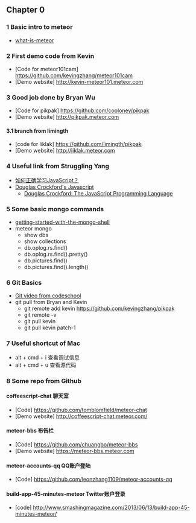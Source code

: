
## Chapter 0
### 1 Basic intro to meteor
* [what-is-meteor](https://www.eventedmind.com/classes/getting-started-with-meteor/meteor-what-is-meteor)


### 2 First demo code from Kevin
* [Code for meteor101cam] <https://github.com/kevingzhang/meteor101cam>
* [Demo website] <http://kevin-meteor101.meteor.com>

### 3 Good job done by Bryan Wu 
* [Code for pikpak] <https://github.com/cooloney/pikpak>
* [Demo website] <http://pikpak.meteor.com>

#### 3.1 branch from limingth
* [code for liklak] <https://github.com/limingth/pikpak>
* [Demo website] <http://liklak.meteor.com>

### 4 Useful link from Struggling Yang
* [如何正确学习JavaScript？](http://mp.weixin.qq.com/s?__biz=MzAxODE2MjM1MA==&mid=202171604&idx=1&sn=9ae7f65618495b7c21165695d8abf038&scene=1&key=79cf83ea5128c3e5ee2620ebba082c8c6b7d293fc1cc19db535b0c66b953dd98472798923a16d350f772d8b15546f71c&ascene=1&uin=ODU4OTAxMzIw&devicetype=webwx&version=70000001&pass_ticket=xqnxcKUynUck5%2B%2Bd3pQedeUlUsa0XKmD1OS4F1UU4zniLXQzMQaLNTmKdStSr0RB)
* [Douglas Crockford's Javascript](http://javascript.crockford.com/)
  - [Douglas Crockford: The JavaScript Programming Language](https://www.youtube.com/watch?v=v2ifWcnQs6M)

### 5 Some basic mongo commands 
* [getting-started-with-the-mongo-shell](http://docs.mongodb.org/v2.2/tutorial/getting-started-with-the-mongo-shell/)
* meteor mongo
  - show dbs
  - show collections
  - db.oplog.rs.find()
  - db.oplog.rs.find().pretty()
  - db.pictures.find()
  - db.pictures.find().length()

### 6 Git Basics 
* [Git video from codeschool](http://gitreal.codeschool.com/levels/1)
* git pull from Bryan and Kevin
  - git remote add kevin https://github.com/kevingzhang/pikpak
  - git remote -v
  - git pull kevin
  - git pull kevin patch-1

### 7 Useful shortcut of Mac
* alt + cmd + i  查看调试信息
* alt + cmd + u  查看源代码

### 8 Some repo from Github
#### coffeescript-chat 聊天室
* [Code] <https://github.com/tomblomfield/meteor-chat>
* [Demo website] <http://coffeescript-chat.meteor.com/>

#### meteor-bbs 布告栏
* [Code] <https://github.com/chuangbo/meteor-bbs>
* [Demo website] <https://meteor-bbs.meteor.com>

#### meteor-accounts-qq QQ账户登陆
* [Code] <https://github.com/leonzhang1109/meteor-accounts-qq>

#### build-app-45-minutes-meteor Twitter账户登录
* [code] <http://www.smashingmagazine.com/2013/06/13/build-app-45-minutes-meteor/>
